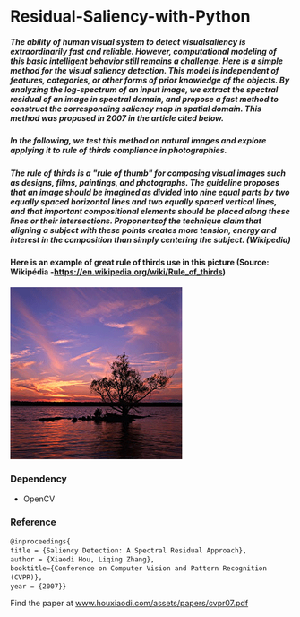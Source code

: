 # Residual-Saliency-with-Python

##### The ability of human visual system to detect visualsaliency is extraordinarily fast and reliable. However, computational modeling of this basic intelligent behavior still remains a challenge. Here is a simple method for the visual saliency detection. This model is independent of features, categories, or other forms of prior knowledge of the objects. By analyzing the log-spectrum of an input image, we extract the spectral residual of an image in spectral domain, and propose a fast method to construct the corresponding saliency map in spatial domain. This method was proposed in 2007 in the article cited below.

##### In the following, we test this method on natural images and explore applying it to rule of thirds compliance in photographies.

##### The rule of thirds is a "rule of thumb" for composing visual images such as designs, films, paintings, and photographs. The guideline proposes that an image should be imagined as divided into nine equal parts by two equally spaced horizontal lines and two equally spaced vertical lines, and that important compositional elements should be placed along these lines or their intersections. Proponentsof the technique claim that aligning a subject with these points creates more tension, energy and interest in the composition than simply centering the subject. (Wikipedia)


#### Here is an example of great rule of thirds use in this picture (Source: Wikipédia -https://en.wikipedia.org/wiki/Rule_of_thirds)
![rule%20of%20thirds.gif](rule_of_thirds.gif)

### Dependency
- OpenCV

### Reference
```
@inproceedings{
title = {Saliency Detection: A Spectral Residual Approach},
author = {Xiaodi Hou, Liqing Zhang},
booktitle={Conference on Computer Vision and Pattern Recognition (CVPR)},
year = {2007}}
```
Find the paper at www.houxiaodi.com/assets/papers/cvpr07.pdf


